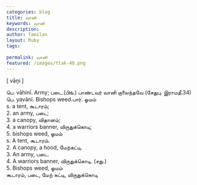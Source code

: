 ```yaml
---
categories: blog
title: வானி
keywords: வானி
description: 
author: Tamilan
layout: Ruby
tags: 
 
permalink: வானி
featured: /images/ttak-48.png
---
```

  
[ vāṉi ]  
  
பெ. vāhinī. Army; படை.(பிங்.) பாண்டவர் வானி குலைந்தவே (சேதுபு. இராமதீ.34)  
பெ. yavānī. Bishops weed.பார். ஓமம்  
s. a tent, கூடாரம்;   
2. an army, படை;   
3. a canopy, விதானம்;   
4. a warriors banner, விருதுக்கொடி;   
5. bishops weed, ஓமம்  
s. A tent, கூடாரம்.   
2. A canopy, a hood, மேற்கட்டி.   
3. An army, படை.   
4. A warriors banner, விருதுக்கொடி. (சது.)   
5. Bishops weed, ஓமம்  
கூடாரம், படை, மேற் கட்டி, விருதுக்கொடி